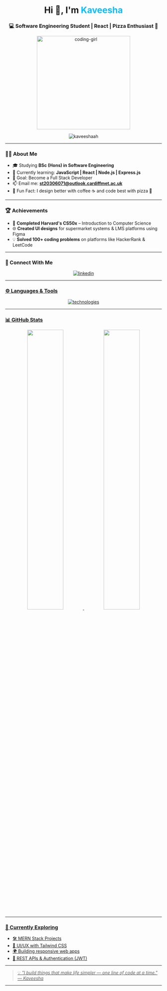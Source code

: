 <h1 align="center">Hi 👋, I'm <span style="color:#00BFFF;">Kaveesha</span></h1>
<h3 align="center">💻 Software Engineering Student | React | Pizza Enthusiast 🍕</h3>

<p align="center">
  <img src="https://cdnb.artstation.com/p/assets/images/images/028/991/999/original/anna-havrylyukh-.gif?1596125112" alt="coding-girl" width="300" />
</p>

<p align="center">
  <img src="https://komarev.com/ghpvc/?username=kaveeshaah&label=Profile%20views&color=7f5af0&style=flat" alt="kaveeshaah" />
</p>

---

### 🧑‍💻 About Me

- 🎓 Studying **BSc (Hons) in Software Engineering**
- 🌱 Currently learning: **JavaScript | React | Node.js | Express.js**
- 🎯 Goal: Become a Full Stack Developer
- 📫 Email me: **st20306071@outlook.cardiffmet.ac.uk**
- 🎉 Fun Fact: I design better with coffee ☕ and code best with pizza 🍕

---

### 🏆 Achievements

- 🥇 **Completed Harvard's CS50x** – Introduction to Computer Science
- 🌐 **Created UI designs** for supermarket systems & LMS platforms using Figma
- 💡 **Solved 100+ coding problems** on platforms like HackerRank & LeetCode

---

### 🔗 Connect With Me

<p align="center">
  <a href="https://linkedin.com/in/milani-kaveesha" target="_blank">
    <img src="https://skillicons.dev/icons?i=linkedin&theme=dark" alt="linkedin" />
</p>

---

### ⚙️ Languages & Tools

<p align="center">
  <img src="https://skillicons.dev/icons?i=html,css,js,react,nodejs,express,mongodb,java,cpp,c,git,php,csharp,vscode&theme=dark" alt="technologies" />
</p>

---

### 📊 GitHub Stats

<div align="center">
  <img src="https://github-readme-stats.vercel.app/api?username=kaveeshaah&show_icons=true&theme=dark&hide_border=true" width="48%"/>
  <img src="https://github-readme-stats.vercel.app/api/top-langs/?username=kaveeshaah&layout=compact&theme=dark&hide_border=true&langs_count=6" width="48%"/>
</div>

---

### 🚀 Currently Exploring

- 🛠 MERN Stack Projects
- 🎨 UI/UX with Tailwind CSS
- 🌍 Building responsive web apps
- 💬 REST APIs & Authentication (JWT)

---

> 💡 _"I build things that make life simpler — one line of code at a time."_  
> — *Kaveesha*

---
